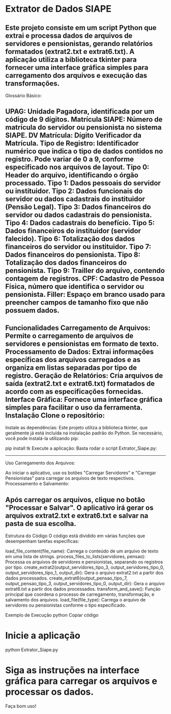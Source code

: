 # Extrator de Dados SIAPE
Este projeto consiste em um script Python que extrai e processa dados de arquivos de servidores e pensionistas, gerando relatórios formatados (extrat2.txt e extrat6.txt). A aplicação utiliza a biblioteca tkinter para fornecer uma interface gráfica simples para carregamento dos arquivos e execução das transformações.
---------------------------------------------------------------------------------------------------------------------------------------------------

Glossário Básico:

UPAG: Unidade Pagadora, identificada por um código de 9 dígitos.
Matrícula SIAPE: Número de matrícula do servidor ou pensionista no sistema SIAPE.
DV Matrícula: Dígito Verificador da Matrícula.
Tipo de Registro: Identificador numérico que indica o tipo de dados contidos no registro. Pode variar de 0 a 9, conforme especificado nos arquivos de layout.
Tipo 0: Header do arquivo, identificando o órgão processado.
Tipo 1: Dados pessoais do servidor ou instituidor.
Tipo 2: Dados funcionais do servidor ou dados cadastrais do instituidor (Pensão Legal).
Tipo 3: Dados financeiros do servidor ou dados cadastrais do pensionista.
Tipo 4: Dados cadastrais do benefício.
Tipo 5: Dados financeiros do instituidor (servidor falecido).
Tipo 6: Totalização dos dados financeiros do servidor ou instituidor.
Tipo 7: Dados financeiros do pensionista.
Tipo 8: Totalização dos dados financeiros do pensionista.
Tipo 9: Trailler do arquivo, contendo contagem de registros.
CPF: Cadastro de Pessoa Física, número que identifica o servidor ou pensionista.
Filler: Espaço em branco usado para preencher campos de tamanho fixo que não possuem dados.
---------------------------------------------------------------------------------------------------------------------------------------------------


Funcionalidades
Carregamento de Arquivos: Permite o carregamento de arquivos de servidores e pensionistas em formato de texto.
Processamento de Dados: Extrai informações específicas dos arquivos carregados e as organiza em listas separadas por tipo de registro.
Geração de Relatórios: Cria arquivos de saída (extrat2.txt e extrat6.txt) formatados de acordo com as especificações fornecidas.
Interface Gráfica: Fornece uma interface gráfica simples para facilitar o uso da ferramenta.
Instalação
Clone o repositório:
---------------------------------------------------------------------------------------------------------------------------------------------------


Instale as dependências:
Este projeto utiliza a biblioteca tkinter, que geralmente já está incluída na instalação padrão do Python. Se necessário, você pode instalá-la utilizando pip:

pip install tk
Execute a aplicação:
Basta rodar o script Extrator_Siape.py:

---------------------------------------------------------------------------------------------------------------------------------------------------


Uso
Carregamento dos Arquivos:


Ao iniciar o aplicativo, use os botões "Carregar Servidores" e "Carregar Pensionistas" para carregar os arquivos de texto respectivos.
Processamento e Salvamento:

Após carregar os arquivos, clique no botão "Processar e Salvar". O aplicativo irá gerar os arquivos extrat2.txt e extrat6.txt e salvar na pasta de sua escolha.
---------------------------------------------------------------------------------------------------------------------------------------------------


Estrutura do Código
O código está dividido em várias funções que desempenham tarefas específicas:

load_file_content(file_name): Carrega o conteúdo de um arquivo de texto em uma lista de strings.
process_files_to_lists(servidores, pensao): Processa os arquivos de servidores e pensionistas, separando os registros por tipo.
create_extrat2(output_servidores_tipo_3, output_servidores_tipo_0, output_servidores_tipo_1, output_dir): Gera o arquivo extrat2.txt a partir dos dados processados.
create_extrat6(output_pensao_tipo_7, output_pensao_tipo_3, output_servidores_tipo_0, output_dir): Gera o arquivo extrat6.txt a partir dos dados processados.
transform_and_save(): Função principal que coordena o processo de carregamento, transformação, e salvamento dos arquivos.
load_file(file_type): Carrega o arquivo de servidores ou pensionistas conforme o tipo especificado.

Exemplo de Execução
python
Copiar código
# Inicie a aplicação
python Extrator_Siape.py
# Siga as instruções na interface gráfica para carregar os arquivos e processar os dados.

Faça bom uso!
